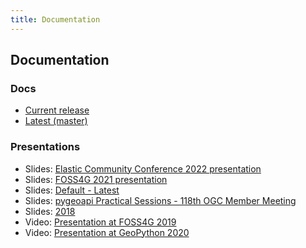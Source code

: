 ```yaml
---
title: Documentation
---
```


## Documentation

### Docs

- [Current release](https://docs.pygeoapi.io/en/stable)
- [Latest (master)](https://docs.pygeoapi.io/en/latest)

### Presentations

- Slides: [Elastic Community Conference 2022 presentation](../presentations/elastic-cc-2022)
- Slides: [FOSS4G 2021 presentation](../presentations/foss4g2021)
- Slides: [Default - Latest](../presentations/default)
- Slides: [pygeoapi Practical Sessions - 118th OGC Member Meeting](https://docs.google.com/presentation/d/13A5QfSgepiOmd4ttjr376MjRKgx2zdJaty0LPXgqkQk)
- Slides: [2018](../presentations/2018)
- Video: [Presentation at FOSS4G 2019](https://media.ccc.de/v/bucharest-32-next-generation-ogc-web-services-with-pygeoapi)
- Video: [Presentation at GeoPython 2020](https://www.youtube.com/watch?v=pVfWRlmlJAE)
